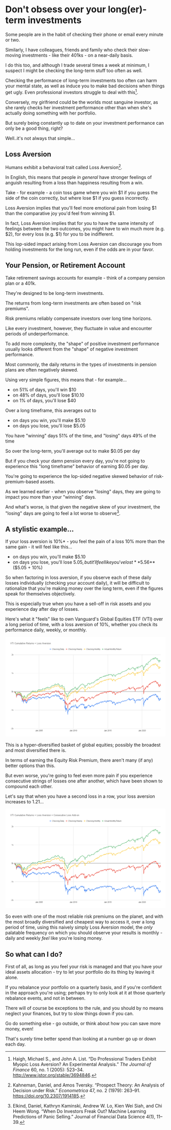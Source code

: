 # Don't obsess over your long(er)-term investments
Some people are in the habit of checking their phone or email every minute or two. 

Similarly, I have colleagues, friends and family who check their slow-moving investments - like their 401ks - on a near-daily basis. 

I do this too, and although I trade several times a week at minimum, I suspect I might be checking the long-term stuff too often as well.

Checking the performance of long-term investments too often can harm your mental state, as well as induce you to make bad decisions when things get ugly. Even professional investors struggle to deal with this[^1].

Conversely, my girlfriend could be the worlds most sanguine investor, as she rarely checks her investment performance other than when she's actually doing something with her portfolio.

But surely being constantly up to date on your investment performance can only be a good thing, right? 

Well..it's not always that simple...

## Loss Aversion  
Humans exhibit a behavioral trait called Loss Aversion[^2]. 

In English, this means that people *in general* have stronger feelings of anguish resulting from a loss than happiness resulting from a win.  
  
Take - for example - a coin toss game where you win $1 if you guess the side of the coin correctly, but where lose $1 if you guess incorrectly. 

Loss Aversion implies that you'll feel more emotional pain from losing $1 than the comparative joy you'd feel from winning $1.

In fact, Loss Aversion implies that for you to have the same intensity of feelings between the two outcomes, you might have to win much more (e.g. $2), for every loss (e.g. $1) for you to be indifferent.
  
This lop-sided impact arising from Loss Aversion can discourage you from holding investments for the long run, even if the odds are in your favor.  
  
## Your Pension, or Retirement Account  
Take retirement savings accounts for example - think of a company pension plan or a 401k.  
  
They're designed to be long-term investments.  
  
The returns from long-term investments are often based on "risk premiums".  
  
Risk premiums reliably compensate investors over long time horizons.  
  
Like every investment, however, they fluctuate in value and encounter periods of underperformance.  
  
To add more complexity, the "shape" of positive investment performance usually looks different from the "shape" of negative investment performance.  
  
Most commonly, the daily returns in the types of investments in pension plans are often negatively skewed.  
  
Using very simple figures, this means that - for example...  
- on 51% of days, you'll win $10  
- on 48% of days, you'll lose $10.10  
- on 1% of days, you'll lose $40  
  
Over a long timeframe, this averages out to  
- on days you win, you'll make $5.10  
- on days you lose, you'll lose $5.05

You have "winning" days 51% of the time, and "losing" days 49% of the time

So over the long-term, you'll average out to make $0.05 per day  
  
But if you check your damn pension every day, you're not going to experience this "long timeframe" behavior of earning $0.05 per day. 

You're going to experience the lop-sided negative skewed behavior of risk-premium-based assets.

As we learned earlier - when you observe "losing" days, they are going to impact you more than your "winning" days. 

And what's worse, is that given the negative skew of your investment, the "losing" days are going to feel a lot worse to observe[^3].

## A stylistic example...  
If your loss aversion is 10%* - you feel the pain of a loss 10% more than the same gain - it will feel like this...  
- on days you win, you'll make $5.10  
- on days you lose, you'll lose $5.05, but it'll feel like you've lost **$5.56** ($5.05 + 10%)  
  
So when factoring in loss aversion, if you observe each of these daily losses individually (checking your account daily), it will be difficult to rationalize that you're making money over the long term, even if the figures speak for themselves objectively.  
  
This is especially true when you have a sell-off in risk assets and you experience day after day of losses.  
  
Here's what it "feels" like to own Vanguard's Global Equities ETF (VTI) over a long period of time, with a loss aversion of 10%, whether you check its performance daily, weekly, or monthly.  

<p align="center"><img src="assets/img/dont_worry/VTI Cumulative Returns + Loss Aversion.png" /></p>

This is a hyper-diversified basket of global equities; possibly the broadest and most diversified there is.  
  
In terms of earning the Equity Risk Premium, there aren't many (if any) better options than this.  
  
But even worse, you're going to feel even more pain if you experience consecutive strings of losses one after another, which have been shown to compound each other.  
  
Let's say that when you have a second loss in a row, your loss aversion increases to 1.21...  

<p align="center"><img src="assets/img/dont_worry/VTI Cumulative Returns + Loss Aversion + Consecutive Loss Add-on.png" /></p>
  
So even with one of the most reliable risk premiums on the planet, and with the most broadly diversified and cheapest way to access it, over a long period of time, using this naively simply Loss Aversion model, the *only* palatable frequency on which you should observe your results is monthly - daily and weekly *feel* like you're losing money.

## So what can I do? 
First of all, as long as you feel your risk is managed and that you have your ideal assets allocation - try to let your portfolio do its thing by leaving it alone. 

If you rebalance your portfolio on a quarterly basis, and if you're confident in the approach you're using; perhaps try to only look at it at those quarterly rebalance events, and not in between. 

There will of course be exceptions to the rule, and you should by no means neglect your finances, but try to slow things down if you can. 

Go do something else - go outside, or think about how you can save more money, even! 

That's surely time better spend than looking at a number go up or down each day. 

[^1]: Haigh, Michael S., and John A. List. “Do Professional Traders Exhibit Myopic Loss Aversion? An Experimental Analysis.” _The Journal of Finance_ 60, no. 1 (2005): 523–34. http://www.jstor.org/stable/3694846.
[^2]: Kahneman, Daniel, and Amos Tversky. “Prospect Theory: An Analysis of Decision under Risk.” _Econometrica_ 47, no. 2 (1979): 263–91. https://doi.org/10.2307/1914185.
[^3]: Elkind, Daniel, Kathryn Kaminski, Andrew W. Lo, Kien Wei Siah, and Chi Heem Wong. “When Do Investors Freak Out? Machine Learning Predictions of Panic Selling.” Journal of Financial Data Science 4(1), 11–39.
